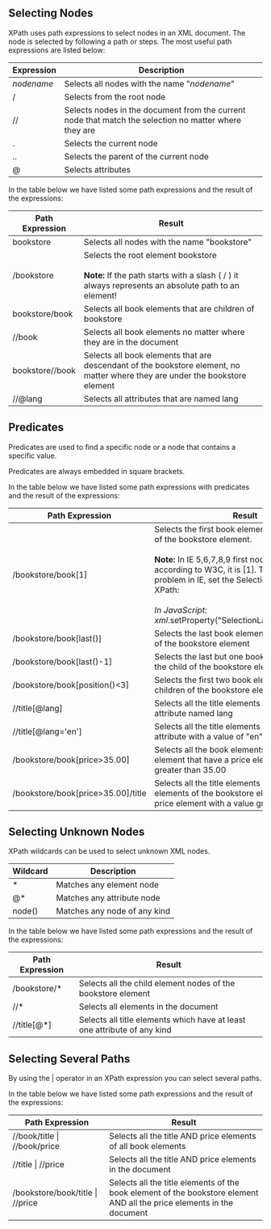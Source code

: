 Selecting Nodes
---------------

XPath uses path expressions to select nodes in an XML document. The node is selected by following a path or steps. The most useful path expressions are listed below:

| Expression | Description                                                                                           |
| ---------- | ----------------------------------------------------------------------------------------------------- |
| _nodename_ | Selects all nodes with the name "_nodename_"                                                          |
| /          | Selects from the root node                                                                            |
| //         | Selects nodes in the document from the current node that match the selection no matter where they are |
| .          | Selects the current node                                                                              |
| ..         | Selects the parent of the current node                                                                |
| @          | Selects attributes                                                                                    |

In the table below we have listed some path expressions and the result of the expressions:

| Path Expression | Result                                                                                                                                         |
| --------------- | ---------------------------------------------------------------------------------------------------------------------------------------------- |
| bookstore       | Selects all nodes with the name "bookstore"                                                                                                    |
| /bookstore      | Selects the root element bookstore<br><br>**Note:** If the path starts with a slash ( / ) it always represents an absolute path to an element! |
| bookstore/book  | Selects all book elements that are children of bookstore                                                                                       |
| //book          | Selects all book elements no matter where they are in the document                                                                             |
| bookstore//book | Selects all book elements that are descendant of the bookstore element, no matter where they are under the bookstore element                   |
| //@lang         | Selects all attributes that are named lang                                                                                                     |

Predicates
----------

Predicates are used to find a specific node or a node that contains a specific value.

Predicates are always embedded in square brackets.

In the table below we have listed some path expressions with predicates and the result of the expressions:

| Path Expression                      | Result                                                                                                                                                                                                                                                                                                    |
| ------------------------------------ | --------------------------------------------------------------------------------------------------------------------------------------------------------------------------------------------------------------------------------------------------------------------------------------------------------- |
| /bookstore/book\[1\]                 | Selects the first book element that is the child of the bookstore element.<br><br>**Note:** In IE 5,6,7,8,9 first node is\[0\], but according to W3C, it is \[1\]. To solve this problem in IE, set the SelectionLanguage to XPath:<br><br>_In JavaScript: xml_.setProperty("SelectionLanguage","XPath"); |
| /bookstore/book\[last()\]            | Selects the last book element that is the child of the bookstore element                                                                                                                                                                                                                                  |
| /bookstore/book\[last()-1\]          | Selects the last but one book element that is the child of the bookstore element                                                                                                                                                                                                                          |
| /bookstore/book\[position()<3\]      | Selects the first two book elements that are children of the bookstore element                                                                                                                                                                                                                            |
| //title\[@lang\]                     | Selects all the title elements that have an attribute named lang                                                                                                                                                                                                                                          |
| //title\[@lang='en'\]                | Selects all the title elements that have a "lang" attribute with a value of "en"                                                                                                                                                                                                                          |
| /bookstore/book\[price>35.00\]       | Selects all the book elements of the bookstore element that have a price element with a value greater than 35.00                                                                                                                                                                                          |
| /bookstore/book\[price>35.00\]/title | Selects all the title elements of the book elements of the bookstore element that have a price element with a value greater than 35.00                                                                                                                                                                    |

## Selecting Unknown Nodes

XPath wildcards can be used to select unknown XML nodes.

| Wildcard | Description                  |
| -------- | ---------------------------- |
| *        | Matches any element node     |
| @*       | Matches any attribute node   |
| node()   | Matches any node of any kind |

In the table below we have listed some path expressions and the result of the expressions:

| Path Expression | Result                                                                   |
| --------------- | ------------------------------------------------------------------------ |
| /bookstore/*    | Selects all the child element nodes of the bookstore element             |
| //*             | Selects all elements in the document                                     |
| //title\[@*\]   | Selects all title elements which have at least one attribute of any kind |

## Selecting Several Paths

By using the | operator in an XPath expression you can select several paths.

In the table below we have listed some path expressions and the result of the expressions:

| Path Expression                  | Result                                                                                                                 |
| -------------------------------- | ---------------------------------------------------------------------------------------------------------------------- |
| //book/title \| //book/price     | Selects all the title AND price elements of all book elements                                                          |
| //title \| //price               | Selects all the title AND price elements in the document                                                               |
| /bookstore/book/title \| //price | Selects all the title elements of the book element of the bookstore element AND all the price elements in the document |
